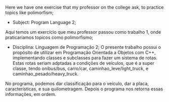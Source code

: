 Here we have one exercise that my professor on the college ask, to practice topics like polimorfism;
* Subject: Program Language 2;

Aqui temos um exercício que meu professor passou como trabalho 1, onde praticaríamos topicos como polimorfismo;
* Disciplina: Linguagem de Programação 2;
O presente trabalho possui o propósito de utilizar em Programação Orientada a Objetos com C++, implementando classes e subclasses para fazer um sistema de rotas.
Estas rotas seriam adptadas a condições de veículos, que é a super classe, tendo onibus/bus, carro/car, caminhao_leve/light_truck, e caminhao_pesado/heavy_truck.

No programa, podemos dar classificação para o veículo, dar a placa, caracteristicas, e sua quilometragem.
Depois o programa nos retorna essas informações, em ordem.
